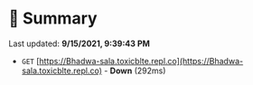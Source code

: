 # 📖 Summary
Last updated: **9/15/2021, 9:39:43 PM**

- `GET` [https://Bhadwa-sala.toxicblte.repl.co](https://Bhadwa-sala.toxicblte.repl.co) - **Down** (292ms)
